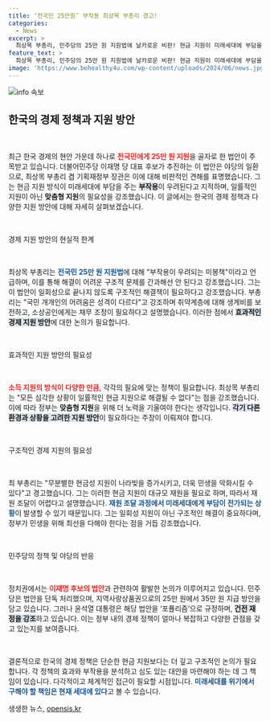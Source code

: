 ```yaml
---
title: ‘전국민 25만원’ 부작용 최상목 부총리 경고!
categories:
  - News
excerpt: >
  최상목 부총리, 민주당의 25만 원 지원법에 날카로운 비판! 현금 지원이 미래세대에 부담을 주고, 민생 문제 해결에 도움이 되지 않는다고 주장하며 맞춤형 지원 필요성을 강조했다. 과연 정부의 대책은?
feature_text: >
  최상목 부총리, 민주당의 25만 원 지원법에 날카로운 비판! 현금 지원이 미래세대에 부담을 주고, 민생 문제 해결에 도움이 되지 않는다고 주장하며 맞춤형 지원 필요성을 강조했다. 과연 정부의 대책은?
image: 'https://www.behealthy4u.com/wp-content/uploads/2024/06/news.jpg'
---
```


<p><img src="https://www.behealthy4u.com/wp-content/uploads/2024/06/news.jpg" alt="info 속보" /></p>

<h2 data-ke-size="size26">한국의 경제 정책과 지원 방안</h2>

<p data-ke-size="size16">&nbsp;</p>

<p>최근 한국 경제의 현안 가운데 하나로 <b><span style="color: #ee2323;">전국민에게 25만 원 지원</span></b>을 골자로 한 법안이 주목받고 있습니다. 더불어민주당 이재명 당 대표 후보가 추진하는 이 법안은 야당의 일환으로, 최상목 부총리 겸 기획재정부 장관은 이에 대해 비판적인 견해를 표명했습니다. 그는 현금 지원 방식이 미래세대에 부담을 주는 <b><span style="background-color: #21538527;">부작용</span></b>이 우려된다고 지적하며, 일률적인 지원이 아닌 <strong>맞춤형 지원</strong>의 필요성을 강조했습니다. 이 글에서는 한국의 경제 정책과 다양한 지원 방안에 대해 자세히 살펴보겠습니다.</p>

<p data-ke-size="size16">&nbsp;</p>

<p>경제 지원 방안의 현실적 한계</p>

<p data-ke-size="size16">&nbsp;</p>

<p>최상목 부총리는 <b><span style="color: #1a5490;">전국민 25만 원 지원법</span></b>에 대해 "부작용이 우려되는 미봉책"이라고 언급하며, 이를 통해 해결이 어려운 구조적 문제를 간과해선 안 된다고 강조했습니다. 그는 이 법안이 일회성으로 끝나지 않도록 구조적인 해결책이 필요하다고 강조했습니다. 부총리는 "국민 개개인의 어려움은 성격이 다르다"고 강조하며 취약계층에 대해 생계비를 보전하고, 소상공인에게는 채무 조정이 필요하다고 설명했습니다. 이러한 점에서 <b><span style="background-color: #21538527;">효과적인 경제 지원 방안</span></b>에 대한 논의가 필요합니다.</p>

<p data-ke-size="size16">&nbsp;</p>

<p>효과적인 지원 방안의 필요성</p>

<p data-ke-size="size16">&nbsp;</p>

<p><b><span style="color: #ee2323;">소득 지원의 방식이 다양한 만큼</span></b>, 각각의 필요에 맞는 정책이 필요합니다. 최상목 부총리는 "모든 심각한 상황이 일률적인 현금 지원으로 해결될 수 없다"는 점을 강조했습니다. 이에 따라 정부는 <strong>맞춤형 지원</strong>을 위해 더 노력을 기울여야 한다는 생각입니다. <b><span style="background-color: #21538527;">각기 다른 환경과 상황을 고려한 지원 방안</span></b>이 필요하다는 주장이 이뤄져야 합니다.</p>

<p data-ke-size="size16">&nbsp;</p>

<p>구조적인 경제 지원의 필요성</p>

<p data-ke-size="size16">&nbsp;</p>

<p>최 부총리는 "무분별한 현금성 지원이 나라빚을 증가시키고, 더욱 민생을 악화시킬 수 있다"고 경고했습니다. 그는 이러한 현금 지원이 대규모 재원을 필요로 하며, 따라서 재원 조달이 어렵다고 설명했습니다. <b><span style="color: #1a5490;">재원 조달 과정에서 미래세대에게 부담이 전가되는 상황</span></b>이 발생할 수 있기 때문입니다. 그는 일회성 지원이 아닌 구조적인 해결이 중요하다며, 정부가 민생을 위해 최선을 다해야 한다는 점을 거듭 강조했습니다.</p>

<p data-ke-size="size16">&nbsp;</p>

<p>민주당의 정책 및 야당의 반응</p>

<p data-ke-size="size16">&nbsp;</p>

<p>정치권에서는 <b><span style="color: #ee2323;">이재명 후보의 법안</span></b>과 관련하여 활발한 논의가 이루어지고 있습니다. 민주당은 법안을 단독 처리했으며, 지역사랑상품권으로의 25만 원에서 35만 원 지급 방안을 담고 있습니다. 그러나 윤석열 대통령은 해당 법안을 ‘포퓰리즘’으로 규정하며, <b><span style="background-color: #21538527;">건전 재정을 강조</span></b>하고 있습니다. 이는 정부 내의 경제 정책이 얼마나 복잡하고 다양한 관점을 갖고 있는지를 보여줍니다.</p>

<p data-ke-size="size16">&nbsp;</p>

<p>결론적으로 한국의 경제 정책은 단순한 현금 지원보다는 더 깊고 구조적인 논의가 필요합니다. 각 정책의 효과와 부작용을 분석하고 심도 있는 대안을 마련해야 하는 데 그 책임이 있습니다. 다각적이고 체계적인 접근이 필요할 시점입니다. <b><span style="color: #1a5490;">미래세대를 위기에서 구해야 할 책임은 현재 세대에 있다</span></b>고 볼 수 있습니다.</p>
생생한 뉴스, <a href="https://opensis.kr" rel="dofollow">opensis.kr</a>


